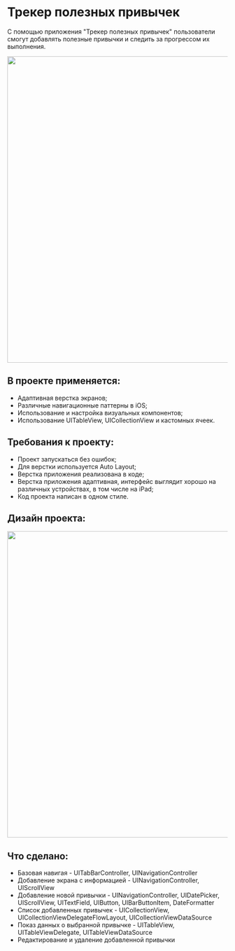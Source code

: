 # Трекер полезных привычек
С помощью приложения "Трекер полезных привычек" пользователи смогут добавлять полезные привычки и следить за прогрессом их выполнения.

<img src="https://github.com/netology-code/iosui-diplom/blob/main/Assets/promo.png?raw=true" height="700"/></h1>

## **В проекте применяется:**
* Адаптивная верстка экранов;
* Различные навигационные паттерны в iOS;
* Использование и настройка визуальных компонентов;
* Использование UITableView, UICollectionView и кастомных ячеек.

## **Требования к проекту:**
* Проект запускаться без ошибок;
* Для верстки используется Auto Layout;
* Верстка приложения реализована в коде;
* Верстка приложения адаптивная, интерфейс выглядит хорошо на различных устройствах, в том числе на iPad;
* Код проекта написан в одном стиле. 

## **Дизайн проекта:**
<img src="https://github.com/Pussmal/MyHabits/blob/main/myHabit.jpg?raw=true" height="700"/></h1>

## **Что сделано:**
* Базовая навигая - UITabBarController, UINavigationController
* Добавление экрана с информацией - UINavigationController, UIScrollView
* Добавление новой привычки - UINavigationController, UIDatePicker, UIScrollView, UITextField, UIButton, UIBarButtonItem, DateFormatter
* Список добавленных привычек - UICollectionView, UICollectionViewDelegateFlowLayout, UICollectionViewDataSource
* Показ данных о выбранной привычке - UITableView, UITableViewDelegate, UITableViewDataSource
* Редактирование и удаление добавленной привычки 
